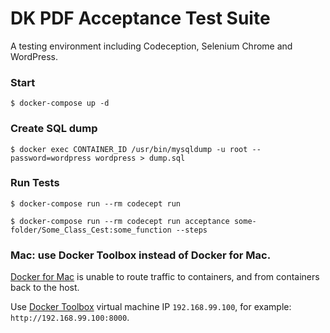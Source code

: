# DK PDF Acceptance Test Suite 

A testing environment including Codeception, Selenium Chrome and WordPress.

### Start
`$ docker-compose up -d`

### Create SQL dump
`$ docker exec CONTAINER_ID /usr/bin/mysqldump -u root --password=wordpress wordpress > dump.sql`

### Run Tests
`$ docker-compose run --rm codecept run`

`$ docker-compose run --rm codecept run acceptance some-folder/Some_Class_Cest:some_function --steps`

### Mac: use Docker Toolbox instead of Docker for Mac.
[Docker for Mac](https://docs.docker.com/docker-for-mac/networking/#i-cannot-ping-my-containers) is unable to route traffic to containers, and from containers back to the host. 

Use [Docker Toolbox](https://www.docker.com/products/docker-toolbox) virtual machine IP `192.168.99.100`, for example: `http://192.168.99.100:8000`.

